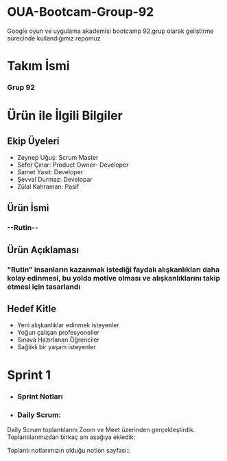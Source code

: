 # OUA-Bootcam-Group-92
Google oyun ve uygulama akademisi bootcamp 92.grup olarak geliştirme sürecinde kullandığımız repomuz
# Takım İsmi
 ### Grup 92 

# Ürün ile İlgili Bilgiler

## Ekip Üyeleri 
- Zeynep Uğuş: Scrum Master
- Sefer Çınar: Product Owner- Developer
- Samet Yasıt: Developer
- Şevval Durmaz: Developar
- Zülal Kahraman: Pasif 
## Ürün İsmi
### --Rutin--
## Ürün Açıklaması
### "Rutin" insanların kazanmak istediği faydalı alışkanlıkları daha kolay edinmesi, bu yolda motive olması ve alışkanlıklarını takip etmesi için tasarlandı 
## Hedef Kitle
- Yeni alışkanlıklar edinmek isteyenler 
- Yoğun çalışan profesyoneller
- Sınava Hazırlanan Öğrenciler
- Sağlıklı bir yaşam isteyenler

# Sprint 1
- ### Sprint Notları


- ### Daily Scrum: 
 Daily Scrum toplantılarını Zoom ve Meet üzerinden gerçekleştirdik. Toplantılarımızdan birkaç anı aşağıya ekledik:

Toplantı notlarımızın olduğu notion sayfası::
